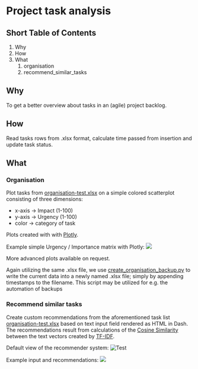 # Project task analysis

## Short Table of Contents

1. Why
2. How
3. What
    1. organisation
    2. recommend_similar_tasks
    
## Why
To get a better overview about tasks in an (agile) project backlog.

## How
Read tasks rows from .xlsx format, calculate time passed from insertion and update task status.

## What

### Organisation

Plot tasks from [organisation-test.xlsx](https://github.com/DanishDahaka/project_task_analysis/blob/master/organisation/organisation-test.xlsx) on a simple colored scatterplot consisting of three dimensions: 
- x-axis -> Impact (1-100)
- y-axis -> Urgency (1-100)
- color  -> category of task

Plots created with with [Plotly](https://plotly.com/python/).

Example simple Urgency / Importance matrix with Plotly:
![](https://github.com/DanishDahaka/project_task_analysis/blob/master/images/task_scatter_matrix.png)

More advanced plots available on request.

Again utilizing the same .xlsx file, we use [create_organisation_backup.py](https://github.com/DanishDahaka/project_task_analysis/blob/master/organisation/create_organisation_backup.py) to write the current data into a newly named .xlsx file; simply by appending timestamps to the filename. This script may be utilized for e.g. the automation of backups

### Recommend similar tasks
Create custom recommendations from the aforementioned task list [organisation-test.xlsx](https://github.com/DanishDahaka/project_task_analysis/blob/master/organisation/organisation-test.xlsx) based on text input field rendered as HTML in Dash. The recommendations result from calculations of the [Cosine Similarity](https://en.wikipedia.org/wiki/Cosine_similarity) between the text vectors created by [TF-IDF](https://en.wikipedia.org/wiki/Tf–idf).

Default view of the recommender system:
![Test](https://github.com/DanishDahaka/project_task_analysis/blob/master/images/recommender_sys_dash_default.png)

Example input and recommendations:
![](https://github.com/DanishDahaka/project_task_analysis/blob/master/images/recommender_sys_dash_example.png)
